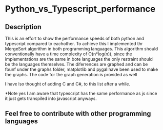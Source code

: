 # Python_vs_Typescript_performance

## Description

This is an effort to show the performance speeds of both python and typescript compared to eachother.
To achieve this I implemented thr MergeSort algorithm in both programming languages. This algorithm should conventionally
have a time complexity of O(n*log(n)), since the implementations are the same in bote languages the only restraint 
should be the languages themselves.
The diferrences are graphed and can be founf under the graphs folder, matplotlib and pygal have been used to make the graphs. 
The code for the graph generation is provided as well

I have lso thought of adding C and C#, to this list after a while. 

*Note yes I am aware that typescript has the same performance as js since it just gets transpiled into javascript anyways.


## Feel free to contribute with other programming languages
